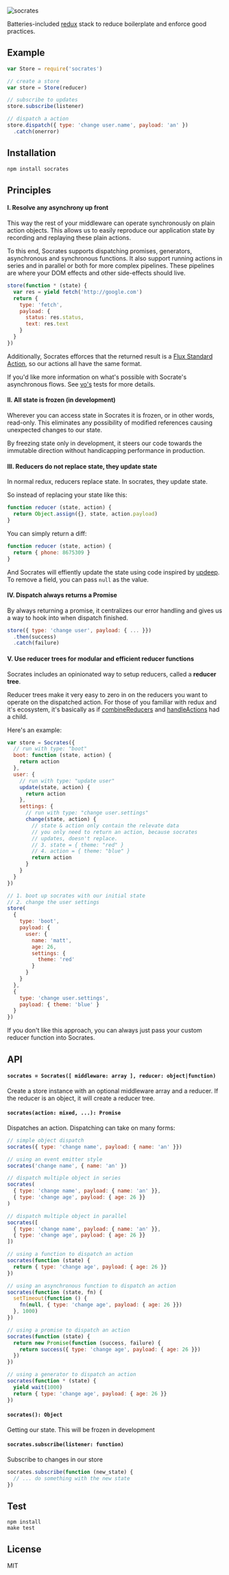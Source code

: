 
  ![socrates](https://cldup.com/42vmtchht8.png)

  Batteries-included [redux](github.com/reactjs/redux) stack to reduce boilerplate and enforce good practices.

## Example

```js
var Store = require('socrates')

// create a store
var store = Store(reducer)

// subscribe to updates
store.subscribe(listener)

// dispatch a action
store.dispatch({ type: 'change user.name', payload: 'an' })
  .catch(onerror)
```

## Installation

```bash
npm install socrates
```

## Principles

#### I. Resolve any asynchrony up front

This way the rest of your middleware can operate synchronously on
plain action objects. This allows us to easily reproduce our application
state by recording and replaying these plain actions.

To this end, Socrates supports dispatching promises, generators, asynchronous
and synchronous functions. It also support running actions in series and in parallel
or both for more complex pipelines. These pipelines are where your DOM effects and
other side-effects should live.

```js
store(function * (state) {
  var res = yield fetch('http://google.com')
  return {
    type: 'fetch',
    payload: {
      status: res.status,
      text: res.text
    }
  }
})
```

Additionally, Socrates efforces that the returned result is a [Flux Standard Action](https://github.com/acdlite/flux-standard-action#actions), so our actions all have the same format.

If you'd like more information on what's possible with Socrate's asynchronous flows. See [vo's](https://github.com/lapwinglabs/vo/blob/master/test/pipeline.js) tests for more details.

#### II. All state is frozen (in development)

Wherever you can access state in Socrates it is frozen, or in other words, read-only. This eliminates any possibility of modified references causing unexpected changes to our state.

By freezing state only in development, it steers our code towards the immutable direction without handicapping performance in production.

#### III. Reducers do not replace state, they update state

In normal redux, reducers replace state. In socrates, they update state.

So instead of replacing your state like this:

```js
function reducer (state, action) {
  return Object.assign({}, state, action.payload)
}
```

You can simply return a diff:

```js
function reducer (state, action) {
  return { phone: 8675309 }
}
```

And Socrates will effiently update the state using code inspired by [updeep](https://github.com/substantial/updeep). To remove a field, you can pass `null` as the value.

#### IV. Dispatch always returns a Promise

By always returning a promise, it centralizes our error handling and gives us a way to hook into when dispatch finished.

```js
store({ type: 'change user', payload: { ... }})
  .then(success)
  .catch(failure)
```

#### V. Use reducer trees for modular and efficient reducer functions

Socrates includes an opinionated way to setup reducers, called a **reducer tree**.

Reducer trees make it very easy to zero in on the reducers you want to operate on the dispatched action. For those of you familiar with redux and it's ecosystem, it's basically as if [combineReducers](http://redux.js.org/docs/api/combineReducers.html) and [handleActions](https://github.com/acdlite/redux-actions#handleactionsreducermap-defaultstate) had a child.

Here's an example:

```js
var store = Socrates({
  // run with type: "boot"
  boot: function (state, action) {
    return action
  },
  user: {
    // run with type: "update user"
    update(state, action) {
      return action
    },
    settings: {
      // run with type: "change user.settings"
      change(state, action) {
        // state & action only contain the relevate data
        // you only need to return an action, because socrates
        // updates, doesn't replace.
        // 3. state = { theme: "red" }
        // 4. action = { theme: "blue" }
        return action
      }
    }
  }
})

// 1. boot up socrates with our initial state
// 2. change the user settings
store(
  {
    type: 'boot',
    payload: {
      user: {
        name: 'matt',
        age: 26,
        settings: {
          theme: 'red'
        }
      }
    }
  },
  {
    type: 'change user.settings',
    payload: { theme: 'blue' }
  }
})
```

If you don't like this approach, you can always just pass your custom reducer
function into Socrates.

## API

#### `socrates = Socrates([ middleware: array ], reducer: object|function)`

Create a store instance with an optional middleware array and a reducer.
If the reducer is an object, it will create a reducer tree.

#### `socrates(action: mixed, ...): Promise`

Dispatches an action. Dispatching can take on many forms:

```js
// simple object dispatch
socrates({ type: 'change name', payload: { name: 'an' }})

// using an event emitter style
socrates('change name', { name: 'an' })

// dispatch multiple object in series
socrates(
  { type: 'change name', payload: { name: 'an' }},
  { type: 'change age', payload: { age: 26 }}
)

// dispatch multiple object in parallel
socrates([
  { type: 'change name', payload: { name: 'an' }},
  { type: 'change age', payload: { age: 26 }}
])

// using a function to dispatch an action
socrates(function (state) {
  return { type: 'change age', payload: { age: 26 }}
})

// using an asynchronous function to dispatch an action
socrates(function (state, fn) {
  setTimeout(function () {
    fn(null, { type: 'change age', payload: { age: 26 }})
  }, 1000)
})

// using a promise to dispatch an action
socrates(function (state) {
  return new Promise(function (success, failure) {
    return success({ type: 'change age', payload: { age: 26 }})
  })
})

// using a generator to dispatch an action
socrates(function * (state) {
  yield wait(1000)
  return { type: 'change age', payload: { age: 26 }}
})
```

#### `socrates(): Object`

Getting our state. This will be frozen in development

#### `socrates.subscribe(listener: function)`

Subscribe to changes in our store

```js
socrates.subscribe(function (new_state) {
  // ... do something with the new state
})
```

## Test

```
npm install
make test
```

## License

MIT
